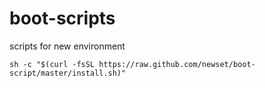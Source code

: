 # boot-scripts
scripts for new environment

```
sh -c "$(curl -fsSL https://raw.github.com/newset/boot-script/master/install.sh)"
```
